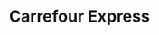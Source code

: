 ---
title: "Carrefour Express"
url: /ciudad-autonoma-de-buenos-aires/carrefour-express-avenida-garcia-del-rio/
shop: Lebensmittel
---